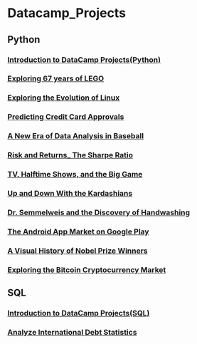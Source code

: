 # Datacamp_Projects
## Python
### [Introduction to DataCamp Projects(Python)](https://github.com/penglm3/Datacamp_Projects/tree/master/Introduction%20to%20DataCamp%20Projects(Python))
### [Exploring 67 years of LEGO](https://github.com/penglm3/Datacamp_Projects/tree/master/Exploring%2067%20years%20of%20LEGO)
### [Exploring the Evolution of Linux](https://github.com/penglm3/Datacamp_Projects/tree/master/Exploring%20the%20Evolution%20of%20Linux) 
### [Predicting Credit Card Approvals](https://github.com/penglm3/Datacamp_Projects/tree/master/Predicting%20Credit%20Card%20Approvals)
### [A New Era of Data Analysis in Baseball](https://github.com/penglm3/Datacamp_Projects/tree/master/A%20New%20Era%20of%20Data%20Analysis%20in%20Baseball)
### [Risk and Returns_ The Sharpe Ratio](https://github.com/penglm3/Datacamp_Projects/tree/master/Risk%20and%20Returns_%20The%20Sharpe%20Ratio)
### [TV, Halftime Shows, and the Big Game](https://github.com/penglm3/Datacamp_Projects/tree/master/TV%2C%20Halftime%20Shows%2C%20and%20the%20Big%20Game)
### [Up and Down With the Kardashians](https://github.com/penglm3/Datacamp_Projects/tree/master/Up%20and%20Down%20With%20the%20Kardashians)
### [Dr. Semmelweis and the Discovery of Handwashing](https://github.com/penglm3/Datacamp_Projects/tree/master/Dr.%20Semmelweis%20and%20the%20Discovery%20of%20Handwashing)
### [The Android App Market on Google Play](https://github.com/penglm3/Datacamp_Projects/tree/master/The%20Android%20App%20Market%20on%20Google%20Play)
### [A Visual History of Nobel Prize Winners](https://github.com/penglm3/Datacamp_Projects/tree/master/A%20Visual%20History%20of%20Nobel%20Prize%20Winners)
### [Exploring the Bitcoin Cryptocurrency Market](https://github.com/penglm3/Datacamp_Projects/tree/master/Exploring%20the%20Bitcoin%20Cryptocurrency%20Market)
## SQL
### [Introduction to DataCamp Projects(SQL)](https://github.com/penglm3/Datacamp_Projects/tree/master/Introduction%20to%20DataCamp%20Projects(SQL))
### [Analyze International Debt Statistics](https://github.com/penglm3/Datacamp_Projects/tree/master/Analyze%20International%20Debt%20Statistics)
